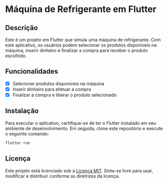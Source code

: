 # Máquina de Refrigerante em Flutter

## Descrição

Este é um projeto em Flutter que simula uma máquina de refrigerante. Com este aplicativo, os usuários podem selecionar os produtos disponíveis na máquina, inserir dinheiro e finalizar a compra para receber o produto escolhido.

## Funcionalidades

- [x] Selecionar produtos disponíveis na máquina
- [x] Inserir dinheiro para efetuar a compra
- [x] Finalizar a compra e liberar o produto selecionado

## Instalação

Para executar o aplicativo, certifique-se de ter o Flutter instalado em seu ambiente de desenvolvimento. Em seguida, clone este repositório e execute o seguinte comando:

```sh
flutter run
```

## Licença

Este projeto está licenciado sob a [Licença MIT](LICENSE). Sinta-se livre para usar, modificar e distribuir conforme as diretrizes da licença.